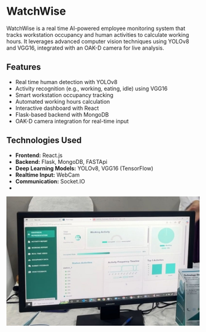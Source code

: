 # WatchWise
WatchWise is a real time AI-powered employee monitoring system that tracks workstation occupancy and human activities to calculate working hours. It leverages advanced computer vision techniques using YOLOv8 and VGG16, integrated with an OAK-D camera for live analysis.

## Features
- Real time human detection with YOLOv8
- Activity recognition (e.g., working, eating, idle) using VGG16
- Smart workstation occupancy tracking
- Automated working hours calculation
- Interactive dashboard with React
- Flask-based backend with MongoDB
- OAK-D camera integration for real-time input

## Technologies Used

- **Frontend:** React.js  
- **Backend:** Flask, MongoDB, FASTApi  
- **Deep Learning Models:** YOLOv8, VGG16 (TensorFlow)  
- **Realtime Input:** WebCam
- **Communication:** Socket.IO
- 
![Overview image](client/src/components/ui/jhs.jpg)

